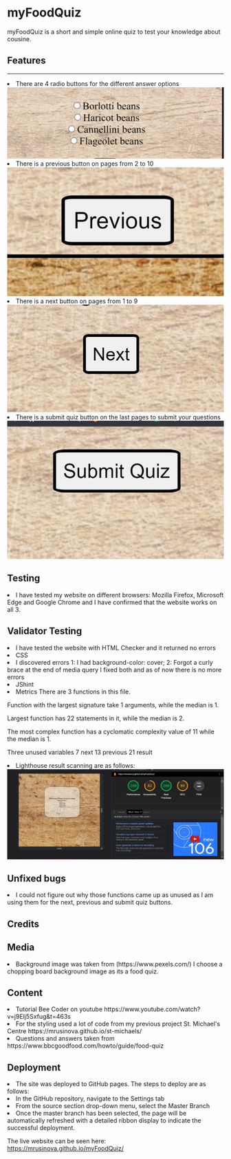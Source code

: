 # myFoodQuiz

<p>myFoodQuiz is a short and simple online quiz to test your knowledge about cousine.</p>

## Features
<hr>
<li>There are 4 radio buttons for the different answer options</li>
<img src="assets/images/readme/radiobtn.png" alt="">
<li>There is a previous button on pages from 2 to 10</li>
<img src="assets/images/readme/previousbtn.png" alt="">
<li>There is a next button on pages from 1 to 9</li>
<img src="assets/images/readme/nextbtn.png" alt="">
<li>There is a submit quiz button on the last pages to submit your questions</li>
<img src="assets/images/readme/submitbtn.png" alt="">

## Testing
<li>I have tested my website on different browsers: Mozilla Firefox, Microsoft Edge and Google Chrome and I have confirmed that the website works on all 3.

## Validator Testing

<li> I have tested the website with HTML Checker and it returned no errors

<li> CSS
<li> I discovered errors 
1: I had background-color: cover;
2: Forgot a curly brace at the end of media query
I fixed both and as of now there is no more errors
<li>JShint 
<li> Metrics
There are 3 functions in this file.

Function with the largest signature take 1 arguments, while the median is 1.

Largest function has 22 statements in it, while the median is 2.

The most complex function has a cyclomatic complexity value of 11 while the median is 1.

Three unused variables
7	next
13	previous
21	result

<li> Lighthouse result scanning are as follows:

<img src="assets/images/readme/lighthouse.png" alt="">

## Unfixed bugs
<li> I could not figure out why those functions came up as unused as I am using them for the next, previous and submit quiz buttons.

## Credits

## Media
<li> Background image was taken from (https://www.pexels.com/) I choose a chopping board background image as its a food quiz.

## Content
<li> Tutorial Bee Coder on youtube https://www.youtube.com/watch?v=j9Elj5Sxfug&t=463s
<li> For the styling used a lot of code from my previous project St. Michael's Centre https://mrusinova.github.io/st-michaels/
<li> Questions and answers taken from https://www.bbcgoodfood.com/howto/guide/food-quiz

## Deployment
<li> The site was deployed to GitHub pages. The steps to deploy are as follows:
<li> In the GitHub repository, navigate to the Settings tab
<li> From the source section drop-down menu, select the Master Branch
 <li>Once the master branch has been selected, the page will be automatically refreshed with a detailed ribbon display to indicate the successful deployment.

 The live website can be seen here: https://mrusinova.github.io/myFoodQuiz/
